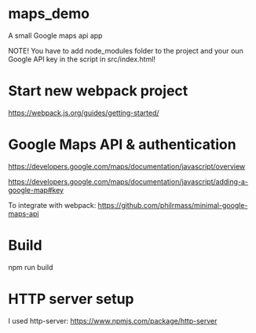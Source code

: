 # maps_demo
A small Google maps api app

NOTE! You have to add node_modules folder to the project and your oun Google API key in the script in src/index.html!

# Start new webpack project
https://webpack.js.org/guides/getting-started/

# Google Maps API & authentication
https://developers.google.com/maps/documentation/javascript/overview 

https://developers.google.com/maps/documentation/javascript/adding-a-google-map#key

To integrate with webpack:
https://github.com/philrmass/minimal-google-maps-api

# Build
npm run build

# HTTP server setup
I used http-server:
https://www.npmjs.com/package/http-server

